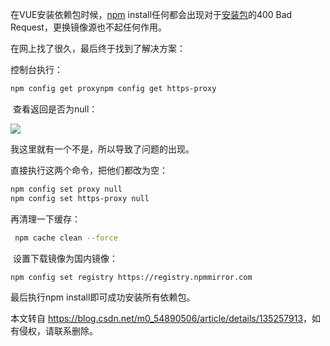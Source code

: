  

在VUE安装依赖包时候，[npm](https://edu.csdn.net/cloud/sd_summit?utm_source=glcblog&spm=1001.2101.3001.7020) install任何都会出现对于[安装包](https://so.csdn.net/so/search?q=%E5%AE%89%E8%A3%85%E5%8C%85&spm=1001.2101.3001.7020)的400 Bad Request，更换镜像源也不起任何作用。

在网上找了很久，最后终于找到了解决方案：

控制台执行：

```bash
npm config get proxynpm config get https-proxy
```

 查看返回是否为null：

![](https://i-blog.csdnimg.cn/blog_migrate/8f2b26deaae099eb6aa463a21455212a.png)

我这里就有一个不是，所以导致了问题的出现。

直接执行这两个命令，把他们都改为空：

```bash
npm config set proxy null 
npm config set https-proxy null
```

再清理一下缓存：

```bash
 npm cache clean --force
```

 设置下载镜像为国内镜像：

```bash
npm config set registry https://registry.npmmirror.com
```

最后执行npm install即可成功安装所有依赖包。

本文转自 <https://blog.csdn.net/m0_54890506/article/details/135257913>，如有侵权，请联系删除。